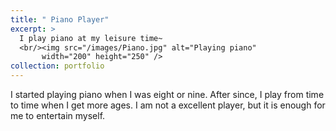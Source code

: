 ```yaml
---
title: " Piano Player"
excerpt: >
  I play piano at my leisure time~ 
  <br/><img src="/images/Piano.jpg" alt="Playing piano"
       width="200" height="250" />
collection: portfolio
---
```


I started playing piano when I was eight or nine. After since, I play from time to time when I get more ages. I am not a excellent player, but it is enough for me to entertain myself.

